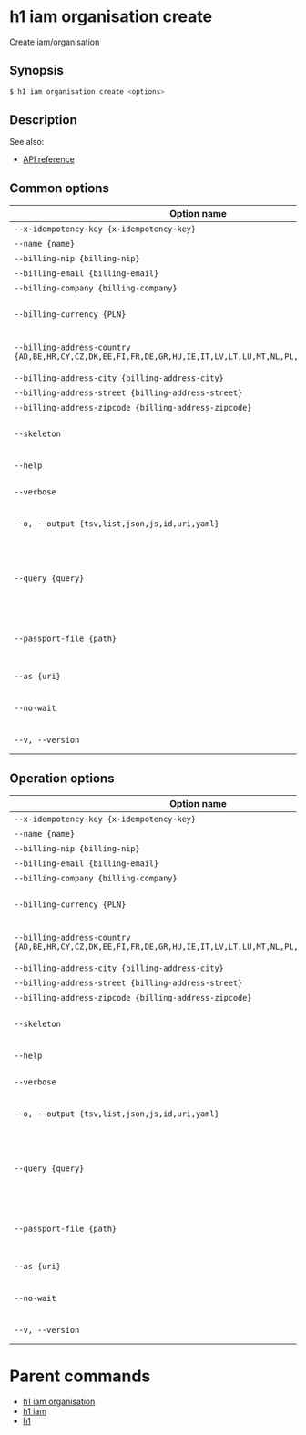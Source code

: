 
# h1 iam organisation create

Create iam/organisation

## Synopsis

```bash
$ h1 iam organisation create <options>
```

## Description

See also:

* [API reference](https://api.hyperone.com/v2/docs#operation/iam_organisation_create)

## Common options

| Option name                                                                                                     | Description                                                                                    |
| --------------------------------------------------------------------------------------------------------------- | ---------------------------------------------------------------------------------------------- |
| ```--x-idempotency-key {x-idempotency-key}```                                                                   | Idempotency key                                                                                |
| ```--name {name}```                                                                                             | Organisation name                                                                              |
| ```--billing-nip {billing-nip}```                                                                               | Billing nip                                                                                    |
| ```--billing-email {billing-email}```                                                                           | Billing email                                                                                  |
| ```--billing-company {billing-company}```                                                                       | Billing company                                                                                |
| ```--billing-currency {PLN}```                                                                                  | Billing currency. Defaults is PLN. Default value is PLN                                        |
| ```--billing-address-country {AD,BE,HR,CY,CZ,DK,EE,FI,FR,DE,GR,HU,IE,IT,LV,LT,LU,MT,NL,PL,PT,RO,SK,SI,ES,GB}``` | Address country. Defaults is PL. Default value is PL                                           |
| ```--billing-address-city {billing-address-city}```                                                             | Address city                                                                                   |
| ```--billing-address-street {billing-address-street}```                                                         | Address street                                                                                 |
| ```--billing-address-zipcode {billing-address-zipcode}```                                                       | Address zipcode                                                                                |
| ```--skeleton```                                                                                                | Display intermediary representation of operation                                               |
| ```--help```                                                                                                    | Show help message and exit.                                                                    |
| ```--verbose```                                                                                                 | Make the operation more talkative.                                                             |
| ```--o, --output {tsv,list,json,js,id,uri,yaml}```                                                              | Specify output format of command. Default value is yaml                                        |
| ```--query {query}```                                                                                           | JMESPath query string. Default value is [].\{id:id, name:name, state:state, flavour:flavour\}  |
| ```--passport-file {path}```                                                                                    | Passport file. Default value is ```~/.h1/passport.json```, if available.                       |
| ```--as {uri}```                                                                                                | Act as another actor eg. service account                                                       |
| ```--no-wait```                                                                                                 | In case of queued event do not wait for completion                                             |
| ```--v, --version```                                                                                            | Show version and exit.                                                                         |

## Operation options

| Option name                                                                                                     | Description                                                                                    |
| --------------------------------------------------------------------------------------------------------------- | ---------------------------------------------------------------------------------------------- |
| ```--x-idempotency-key {x-idempotency-key}```                                                                   | Idempotency key                                                                                |
| ```--name {name}```                                                                                             | Organisation name                                                                              |
| ```--billing-nip {billing-nip}```                                                                               | Billing nip                                                                                    |
| ```--billing-email {billing-email}```                                                                           | Billing email                                                                                  |
| ```--billing-company {billing-company}```                                                                       | Billing company                                                                                |
| ```--billing-currency {PLN}```                                                                                  | Billing currency. Defaults is PLN. Default value is PLN                                        |
| ```--billing-address-country {AD,BE,HR,CY,CZ,DK,EE,FI,FR,DE,GR,HU,IE,IT,LV,LT,LU,MT,NL,PL,PT,RO,SK,SI,ES,GB}``` | Address country. Defaults is PL. Default value is PL                                           |
| ```--billing-address-city {billing-address-city}```                                                             | Address city                                                                                   |
| ```--billing-address-street {billing-address-street}```                                                         | Address street                                                                                 |
| ```--billing-address-zipcode {billing-address-zipcode}```                                                       | Address zipcode                                                                                |
| ```--skeleton```                                                                                                | Display intermediary representation of operation                                               |
| ```--help```                                                                                                    | Show help message and exit.                                                                    |
| ```--verbose```                                                                                                 | Make the operation more talkative.                                                             |
| ```--o, --output {tsv,list,json,js,id,uri,yaml}```                                                              | Specify output format of command. Default value is yaml                                        |
| ```--query {query}```                                                                                           | JMESPath query string. Default value is [].\{id:id, name:name, state:state, flavour:flavour\}  |
| ```--passport-file {path}```                                                                                    | Passport file. Default value is ```~/.h1/passport.json```, if available.                       |
| ```--as {uri}```                                                                                                | Act as another actor eg. service account                                                       |
| ```--no-wait```                                                                                                 | In case of queued event do not wait for completion                                             |
| ```--v, --version```                                                                                            | Show version and exit.                                                                         |

# Parent commands

* [h1 iam organisation](./../README.md)
* [h1 iam](./../../README.md)
* [h1](./../../../README.md)

